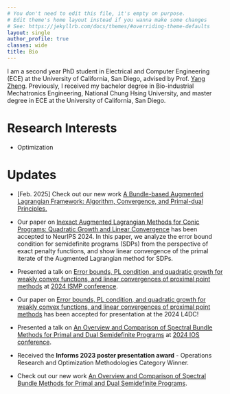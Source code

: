 ```yaml
---
# You don't need to edit this file, it's empty on purpose.
# Edit theme's home layout instead if you wanna make some changes
# See: https://jekyllrb.com/docs/themes/#overriding-theme-defaults
layout: single
author_profile: true
classes: wide
title: Bio
---
```


I am a second year PhD student in Electrical and Computer Engineering (ECE) at the University of California, San Diego, advised by Prof. [Yang Zheng](https://zhengy09.github.io/). Previously, I received my bachelor degree in Bio-industrial Mechatronics Engineering, National Chung Hsing University, and master degree in ECE at the University of California, San Diego.

Research Interests
======
- Optimization

Updates
======

- [Feb. 2025] Check out our new work [A Bundle-based Augmented Lagrangian Framework: Algorithm, Convergence, and Primal-dual Principles.](2025-ICCOPT-Liao.pdf)                    

- Our paper on [Inexact Augmented Lagrangian Methods for Conic Programs: Quadratic Growth and Linear Convergence](https://proceedings.neurips.cc/paper_files/paper/2024/file/480eb35745feb11c9120b666f640893e-Paper-Conference.pdf) has been accepted to NeurIPS 2024. In this paper, we analyze the error bound condition for semidefinite programs (SDPs) from the perspective of exact penalty functions, and show linear convergence of the primal iterate of the Augmented Lagrangian method for SDPs.

- Presented a talk on [Error bounds, PL condition, and quadratic growth for weakly convex
functions, and linear convergences of proximal point methods](https://fengyiliao.github.io/files/2024-ISMP-Liao.pdf) at [2024 ISMP conference](https://ismp2024.gerad.ca/).

- Our paper on [Error bounds, PL condition, and quadratic growth for weakly convex
functions, and linear convergences of proximal point methods](https://proceedings.mlr.press/v242/liao24a/liao24a.pdf) has been accepted for presentation at the 2024 L4DC!

- Presented a talk on [An Overview and Comparison of Spectral Bundle Methods for
Primal and Dual Semidefinite Programs](https://fengyiliao.github.io/files/2024-IOS-Liao.pdf) at [2024 IOS conference](https://ios2024.rice.edu/).

- Received the **Informs 2023 poster presentation award** - Operations Research and Optimization Methodologies Category Winner.

- Check out our new work [An Overview and Comparison of Spectral Bundle Methods for
Primal and Dual Semidefinite Programs](https://arxiv.org/pdf/2307.07651.pdf).
